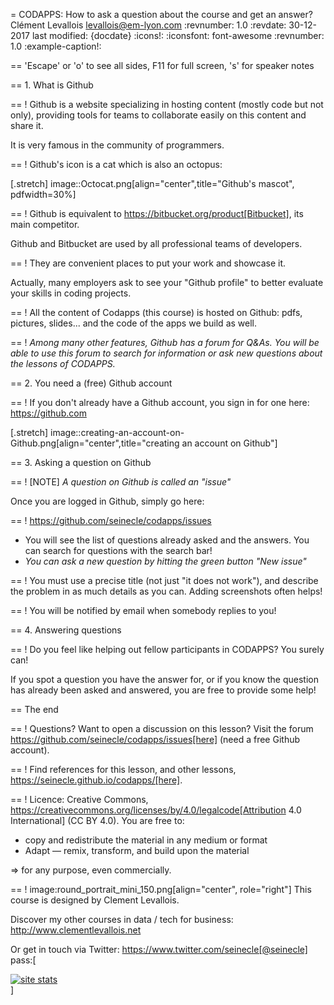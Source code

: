 = CODAPPS: How to ask a question about the course and get an answer?
Clément Levallois <levallois@em-lyon.com>
:revnumber: 1.0
:revdate: 30-12-2017
last modified: {docdate}
:icons!:
:iconsfont:   font-awesome
:revnumber: 1.0
:example-caption!:



==  'Escape' or 'o' to see all sides, F11 for full screen, 's' for speaker notes

==  1. What is Github

==  !
Github is a website specializing in hosting content (mostly code but not only), providing tools for teams to collaborate easily on this content and share it.

It is very famous in the community of programmers.

==  !
Github's icon is a cat which is also an octopus:

[.stretch]
image::Octocat.png[align="center",title="Github's mascot", pdfwidth=30%]


==  !
Github is equivalent to https://bitbucket.org/product[Bitbucket], its main competitor.

Github and Bitbucket are used by all professional teams of developers.

==  !
They are convenient places to put your work and showcase it.

Actually, many employers ask to see your "Github profile" to better evaluate your skills in coding projects.

==  !
All the content of Codapps (this course) is hosted on Github: pdfs, pictures, slides... and the code of the apps we build as well.

==  !
*Among many other features, Github has a forum for Q&As.
You will be able to use this forum to search for information or ask new questions about the lessons of CODAPPS.*

==  2. You need a (free) Github account

==  !
If you don't already have a Github account, you sign in for one here: https://github.com

[.stretch]
image::creating-an-account-on-Github.png[align="center",title="creating an account on Github"]


==  3. Asking a question on Github

==  !
[NOTE]
*A question on Github is called an "issue"*

Once you are logged in Github, simply go here:

==  !
https://github.com/seinecle/codapps/issues

- You will see the list of questions already asked and the answers. You can search for questions with the search bar!
- *You can ask a new question by hitting the green button "New issue"*

==  !
You must use a precise title (not just "it does not work"), and describe the problem in as much details as you can. Adding screenshots often helps!

==  !
You will be notified by email when somebody replies to you!

==  4. Answering questions

==  !
Do you feel like helping out fellow participants in CODAPPS? You surely can!

If you spot a question you have the answer for, or if you know the question has already been asked and answered, you are free to provide some help!


==  The end

==  !
Questions? Want to open a discussion on this lesson? Visit the forum https://github.com/seinecle/codapps/issues[here] (need a free Github account).

==  !
Find references for this lesson, and other lessons, https://seinecle.github.io/codapps/[here].

==  !
Licence: Creative Commons, https://creativecommons.org/licenses/by/4.0/legalcode[Attribution 4.0 International] (CC BY 4.0).
You are free to:

- copy and redistribute the material in any medium or format
- Adapt — remix, transform, and build upon the material

=> for any purpose, even commercially.

==  !
image:round_portrait_mini_150.png[align="center", role="right"]
This course is designed by Clement Levallois.

Discover my other courses in data / tech for business: http://www.clementlevallois.net

Or get in touch via Twitter: https://www.twitter.com/seinecle[@seinecle]
pass:[    <!-- Start of StatCounter Code for Default Guide -->
    <script type="text/javascript">
        var sc_project = 11592657;
        var sc_invisible = 1;
        var sc_security = "11592657";
        var scJsHost = (("https:" == document.location.protocol) ?
            "https://secure." : "http://www.");
        document.write("<sc" + "ript type='text/javascript' src='" +
            scJsHost +
            "statcounter.com/counter/counter.js'></" + "script>");
    </script>
    <noscript><div class="statcounter"><a title="site stats"
    href="http://statcounter.com/" target="_blank"><img
    class="statcounter"
    src="//c.statcounter.com/11592657/0/11592657/1/" alt="site
    stats"></a></div></noscript>
    <!-- End of StatCounter Code for Default Guide -->]
